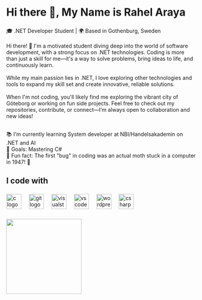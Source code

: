 <h1 align="left">Hi there 👋, My Name is Rahel Araya</h1>

###

<p align="left">🎓 .NET Developer Student | 🌍 Based in  Gothenburg, Sweden<br><br>Hi there! 👋 I'm a motivated student diving deep into the world of software development, with a strong focus on .NET technologies. Coding is more than just a skill for me—it's a way to solve problems, bring ideas to life, and continuously learn.<br><br>While my main passion lies in .NET, I love exploring other technologies and tools to expand my skill set and create innovative, reliable solutions.<br><br>When I'm not coding, you'll likely find me exploring the vibrant city of Göteborg or working on fun side projects. Feel free to check out my repositories, contribute, or connect—I’m always open to collaboration and new ideas!</p>

###

<h2 align="left"></h2>

###

<p align="left">📚 I'm currently learning System developer at NBI/Handelsakademin on .NET and AI<br>🎯 Goals: Mastering C#<br>🎲 Fun fact: The first "bug" in coding was an actual moth stuck in a computer in 1947! 🦋</p>

###

<h2 align="left">I code with</h2>

###

<div align="left">
  <img src="https://cdn.jsdelivr.net/gh/devicons/devicon/icons/c/c-original.svg" height="40" alt="c logo"  />
  <img width="12" />
  <img src="https://cdn.jsdelivr.net/gh/devicons/devicon/icons/git/git-original.svg" height="40" alt="git logo"  />
  <img width="12" />
  <img src="https://cdn.jsdelivr.net/gh/devicons/devicon/icons/visualstudio/visualstudio-plain.svg" height="40" alt="visualstudio logo"  />
  <img width="12" />
  <img src="https://cdn.jsdelivr.net/gh/devicons/devicon/icons/vscode/vscode-original.svg" height="40" alt="vscode logo"  />
  <img width="12" />
  <img src="https://cdn.jsdelivr.net/gh/devicons/devicon/icons/wordpress/wordpress-original.svg" height="40" alt="wordpress logo"  />
  <img width="12" />
  <img src="https://cdn.jsdelivr.net/gh/devicons/devicon/icons/csharp/csharp-original.svg" height="40" alt="csharp logo"  />
</div>

###

<div align="left">
  <img height="200" src=""  />
</div>

###


